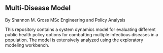 ## Multi-Disease Model 
By Shannon M. Gross
MSc Engineering and Policy Analysis

This repository contains a system dynamics model for evaluating different public health policy options for combatting multiple infectious diseases in a population. 
The model is extensively analyzed using the exploratory modeling workbench. 